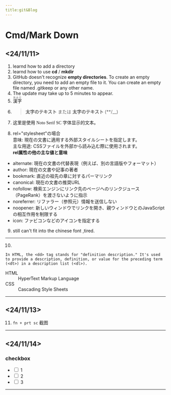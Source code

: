 ```yaml
---
title:git&Blog
---
```


# Cmd/Mark Down
## <24/11/11>
1. learnd how to add a directory
2. learnd how to use **cd** / **mkdir**
3. GitHub doesn't recognize **empty directories**. To create an empty directory, you need to add an empty file to it. You can create an empty file named .gitkeep or any other name.
4. The update may take up to 5 minutes to appear.
5. <ruby>漢字<rp>(</rp><rt>かんじ</rt><rp>)</rp></ruby>
6. > **太字のテキスト** または __太字のテキスト__ (**/__)
7. <p style="font-family: 'Noto Serif SC', serif;">这里是使用 Noto Serif SC 字体显示的文本。</p>
8. rel="stylesheet"の場合<br>
意味: 現在の文書に適用する外部スタイルシートを指定します。<br>
主な用途: CSSファイルを外部から読み込む際に使用されます。<br>
**rel属性の他の主な値と意味**
- alternate: 現在の文書の代替表現（例えば、別の言語版やフォーマット）
- author: 現在の文書や記事の著者
- bookmark: 直近の祖先の章に対するパーマリンク
- canonical: 現在の文書の推奨URL
- nofollow: 検索エンジンにリンク先のページへのリンクジュース（PageRank）を渡さないように指示
- noreferrer: リファラー（参照元）情報を送信しない
- noopener: 新しいウィンドウでリンクを開き、親ウィンドウとのJavaScriptの相互作用を制限する
- icon: ファビコンなどのアイコンを指定する
9. still can't fit into the chinese font ,tired.
---
10. 

   
    In HTML, the <dd> tag stands for "definition description." It's used to provide a description, definition, or value for the preceding term (<dt>) in a description list (<dl>).


   <dl>
  <dt>HTML</dt>
  <dd>HyperText Markup Language</dd>

  <dt>CSS</dt>
  <dd>Cascading Style Sheets</dd>
  </dl>

---
## <24/11/13>
11. `fn + prt sc` 截图


---
## <24/11/14>

### checkbox

* <input type="checkbox"> 1
* <input type="checkbox"> 2
* <input type="checkbox"> 3
---